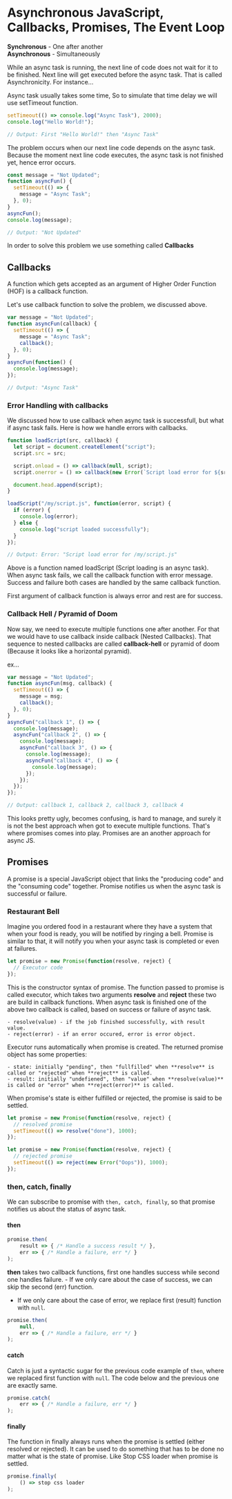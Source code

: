 # Asynchronous JavaScript, Callbacks, Promises, The Event Loop

**Synchronous** - One after another <br />
**Asynchronous** - Simultaneously

While an async task is running, the next line of code does not wait for it to be finished. Next line will get executed before the async task. That is called Asynchronicity. For instance...

Async task usually takes some time, So to simulate that time delay we will use setTimeout function.

```js
setTimeout(() => console.log("Async Task"), 2000);
console.log("Hello World!");

// Output: First "Hello World!" then "Async Task"
```

The problem occurs when our next line code depends on the async task. Because the moment next line code executes, the async task is not finished yet, hence error occurs.

```js
const message = "Not Updated";
function asyncFun() {
  setTimeout(() => {
    message = "Async Task";
  }, 0);
}
asyncFun();
console.log(message);

// Output: "Not Updated"
```

In order to solve this problem we use something called **Callbacks**

## Callbacks

A function which gets accepted as an argument of Higher Order Function (HOF) is a callback function.

Let's use callback function to solve the problem, we discussed above.

```js
var message = "Not Updated";
function asyncFun(callback) {
  setTimeout(() => {
    message = "Async Task";
    callback();
  }, 0);
}
asyncFun(function() {
  console.log(message);
});

// Output: "Async Task"
```

### Error Handling with callbacks

We discussed how to use callback when async task is successfull, but what if async task fails. Here is how we handle errors with callbacks.

```js
function loadScript(src, callback) {
  let script = document.createElement("script");
  script.src = src;

  script.onload = () => callback(null, script);
  script.onerror = () => callback(new Error(`Script load error for ${src}`));

  document.head.append(script);
}

loadScript("/my/script.js", function(error, script) {
  if (error) {
    console.log(error);
  } else {
    console.log("script loaded successfully");
  }
});

// Output: Error: "Script load error for /my/script.js"
```

Above is a function named loadScript (Script loading is an async task). When async task fails, we call the callback function with error message. Success and failure both cases are handled by the same callback function.

First argument of callback function is always error and rest are for success.

### Callback Hell / Pyramid of Doom

Now say, we need to execute multiple functions one after another. For that we would have to use callback inside callback (Nested Callbacks). That sequence to nested callbacks are called **callback-hell** or pyramid of doom (Because it looks like a horizontal pyramid).

ex...

```js
var message = "Not Updated";
function asyncFun(msg, callback) {
  setTimeout(() => {
    message = msg;
    callback();
  }, 0);
}
asyncFun("callback 1", () => {
  console.log(message);
  asyncFun("callback 2", () => {
    console.log(message);
    asyncFun("callback 3", () => {
      console.log(message);
      asyncFun("callback 4", () => {
        console.log(message);
      });
    });
  });
});

// Output: callback 1, callback 2, callback 3, callback 4
```

This looks pretty ugly, becomes confusing, is hard to manage, and surely it is not the best approach when got to execute multiple functions. That's where promises comes into play. Promises are an another approach for async JS.

## Promises

A promise is a special JavaScript object that links the "producing code" and the "consuming code" together. Promise notifies us when the async task is successful or failure.

### Restaurant Bell

Imagine you ordered food in a restaurant where they have a system that when your food is ready, you will be notified by ringing a bell. Promise is similar to that, it will notify you when your async task is completed or even at failures.

```js
let promise = new Promise(function(resolve, reject) {
  // Executor code
});
```

This is the constructor syntax of promise. The function passed to promise is called executor, which takes two arguments **resolve** and **reject** these two are build in callback functions. When async task is finished one of the above two callback is called, based on success or failure of async task.

```
- resolve(value) - if the job finished successfully, with result value.
- reject(error) - if an error occured, error is error object.
```

Executor runs automatically when promise is created. The returned promise object has some properties:

```
- state: initially "pending", then "fullfilled" when **resolve** is called or "rejected" when **reject** is called.
- result: initially "undefiened", then "value" when **resolve(value)** is called or "error" when **reject(error)** is called.
```

When promise's state is either fulfilled or rejected, the promise is said to be settled.

```js
let promise = new Promise(function(resolve, reject) {
  // resolved promise
  setTimeout(() => resolve("done"), 1000);
});
```

```js
let promise = new Promise(function(resolve, reject) {
  // rejected promise
  setTimeout(() => reject(new Error("Oops")), 1000);
});
```

### then, catch, finally

We can subscribe to promise with `then, catch, finally`, so that promise notifies us about the status of async task.

#### then

```js
promise.then(
    result => { /* Handle a success result */ },
    err => { /* Handle a failure, err */ }
);
```

**then** takes two callback functions, first one handles success while second one handles failure.  - If we only care about the case of success, we can skip the second (err) function. 
 - If we only care about the case of error, we replace first (result) function with `null`.


```js
promise.then(
    null,
    err => { /* Handle a failure, err */ }
);
```

#### catch

Catch is just a syntactic sugar for the previous code example of `then`, where we replaced first function with `null`. The code below and the previous one are exactly same.

```js
promise.catch(
    err => { /* Handle a failure, err */ }
);
```

#### finally

The function in finally always runs when the promise is settled (either resolved or rejected). It can be used to do something that has to be done no matter what is the state of promise. Like Stop CSS loader when promise is settled.

```js
promise.finally(
    () => stop css loader
);
```
